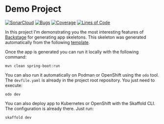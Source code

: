 #  Demo Project

[![SonarCloud](https://sonarcloud.io/images/project_badges/sonarcloud-black.svg)](https://sonarcloud.io/dashboard?id=piomin_rh-summit-warsaw)
[![Bugs](https://sonarcloud.io/api/project_badges/measure?project=piomin_rh-summit-warsaw&metric=bugs)](https://sonarcloud.io/dashboard?id=piomin_rh-summit-warsaw)
[![Coverage](https://sonarcloud.io/api/project_badges/measure?project=piomin_rh-summit-warsaw&metric=coverage)](https://sonarcloud.io/dashboard?id=piomin_rh-summit-warsaw)
[![Lines of Code](https://sonarcloud.io/api/project_badges/measure?project=piomin_rh-summit-warsaw&metric=ncloc)](https://sonarcloud.io/dashboard?id=piomin_rh-summit-warsaw)

In this project I'm demonstrating you the most interesting features of [Backstage](https://backstage.io/) for generating app skeletons.
This skeleton was generated automatically from the following [template](https://github.com/piomin/backstage-templates/blob/master/templates/spring-boot-basic/template.yaml).

Once the app is generated you can run it locally with the following command:
```shell
mvn clean spring-boot:run
```

You can also run it automatically on Podman or OpenShift using the `odo` tool.
The `devfile.yaml` is already in the project root repository. You just need to execute:
```shell
odo dev
```

You can also deploy app to Kubernetes or OpenShift with the Skaffold CLI.
The configuration is already there. Just run:
```shell
skaffold dev
```